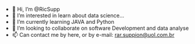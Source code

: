 - 👋 Hi, I’m @RicSupp
- 👀 I’m interested in learn about data science...
- 🌱 I’m currently learning JAVA and Python
- 💞️ I’m looking to collaborate on software Development and data analyse
- 📫 Can contact me by here, or by e-mail: rar.suppion@uol.com.br

<!---
RicSupp/RicSupp is a ✨ special ✨ repository because its `README.md` (this file) appears on your GitHub profile.
You can click the Preview link to take a look at your changes.
--->
